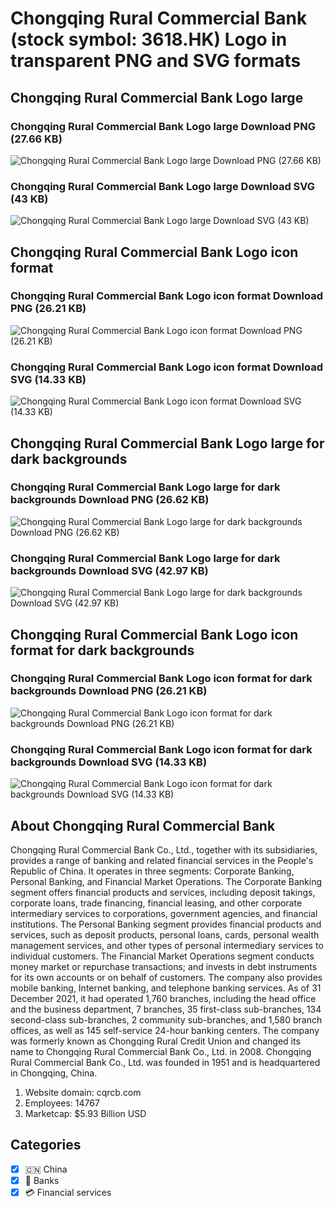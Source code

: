 # Chongqing Rural Commercial Bank (stock symbol: 3618.HK) Logo in transparent PNG and SVG formats

## Chongqing Rural Commercial Bank Logo large

### Chongqing Rural Commercial Bank Logo large Download PNG (27.66 KB)

![Chongqing Rural Commercial Bank Logo large Download PNG (27.66 KB)](/img/orig/3618.HK_BIG-a6f64394.png)

### Chongqing Rural Commercial Bank Logo large Download SVG (43 KB)

![Chongqing Rural Commercial Bank Logo large Download SVG (43 KB)](/img/orig/3618.HK_BIG-441d1fac.svg)

## Chongqing Rural Commercial Bank Logo icon format

### Chongqing Rural Commercial Bank Logo icon format Download PNG (26.21 KB)

![Chongqing Rural Commercial Bank Logo icon format Download PNG (26.21 KB)](/img/orig/3618.HK-27e942c5.png)

### Chongqing Rural Commercial Bank Logo icon format Download SVG (14.33 KB)

![Chongqing Rural Commercial Bank Logo icon format Download SVG (14.33 KB)](/img/orig/3618.HK-7110b5c5.svg)

## Chongqing Rural Commercial Bank Logo large for dark backgrounds

### Chongqing Rural Commercial Bank Logo large for dark backgrounds Download PNG (26.62 KB)

![Chongqing Rural Commercial Bank Logo large for dark backgrounds Download PNG (26.62 KB)](/img/orig/3618.HK_BIG.D-253f56ec.png)

### Chongqing Rural Commercial Bank Logo large for dark backgrounds Download SVG (42.97 KB)

![Chongqing Rural Commercial Bank Logo large for dark backgrounds Download SVG (42.97 KB)](/img/orig/3618.HK_BIG.D-1ed2b550.svg)

## Chongqing Rural Commercial Bank Logo icon format for dark backgrounds

### Chongqing Rural Commercial Bank Logo icon format for dark backgrounds Download PNG (26.21 KB)

![Chongqing Rural Commercial Bank Logo icon format for dark backgrounds Download PNG (26.21 KB)](/img/orig/3618.HK.D-952d97ce.png)

### Chongqing Rural Commercial Bank Logo icon format for dark backgrounds Download SVG (14.33 KB)

![Chongqing Rural Commercial Bank Logo icon format for dark backgrounds Download SVG (14.33 KB)](/img/orig/3618.HK.D-04e9e223.svg)

## About Chongqing Rural Commercial Bank

Chongqing Rural Commercial Bank Co., Ltd., together with its subsidiaries, provides a range of banking and related financial services in the People's Republic of China. It operates in three segments: Corporate Banking, Personal Banking, and Financial Market Operations. The Corporate Banking segment offers financial products and services, including deposit takings, corporate loans, trade financing, financial leasing, and other corporate intermediary services to corporations, government agencies, and financial institutions. The Personal Banking segment provides financial products and services, such as deposit products, personal loans, cards, personal wealth management services, and other types of personal intermediary services to individual customers. The Financial Market Operations segment conducts money market or repurchase transactions; and invests in debt instruments for its own accounts or on behalf of customers. The company also provides mobile banking, Internet banking, and telephone banking services. As of 31 December 2021, it had operated 1,760 branches, including the head office and the business department, 7 branches, 35 first-class sub-branches, 134 second-class sub-branches, 2 community sub-branches, and 1,580 branch offices, as well as 145 self-service 24-hour banking centers. The company was formerly known as Chongqing Rural Credit Union and changed its name to Chongqing Rural Commercial Bank Co., Ltd. in 2008. Chongqing Rural Commercial Bank Co., Ltd. was founded in 1951 and is headquartered in Chongqing, China.

1. Website domain: cqrcb.com
2. Employees: 14767
3. Marketcap: $5.93 Billion USD


## Categories
- [x] 🇨🇳 China
- [x] 🏦 Banks
- [x] 💳 Financial services

